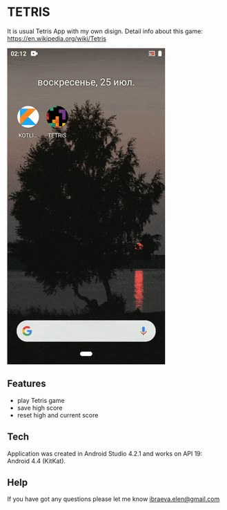 # TETRIS

It is usual Tetris App with my own disign. Detail info about this game: https://en.wikipedia.org/wiki/Tetris

![](https://github.com/ElenaIbr/Tetris/blob/master/demoTetris.gif)

## Features

- play Tetris game
- save high score
- reset high and current score 

## Tech

Application was created in Android Studio 4.2.1 and works on API 19: Android 4.4 (KitKat).

## Help

If you have got any questions please let me know ibraeva.elen@gmail.com
